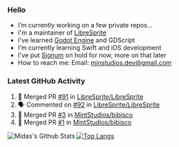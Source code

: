 ### Hello

- I’m currently working on a few private repos...
- I'm a maintainer of [LibreSprite](https://github.com/LibreSprite/LibreSprite)
- I've learned [Godot Engine](https://godotengine.org/) and GDScript
- I’m currently learning Swift and iOS development
- I've put [Signum](https://github.com/MintStudios/Signum) on hold for now, more on that later
- How to reach me: Email: minstudios.dev@gmail.com

### Latest GitHub Activity
<!--START_SECTION:activity-->

1. 🎉 Merged PR [#91](https://github.com/LibreSprite/LibreSprite/pull/91) in [LibreSprite/LibreSprite](https://github.com/LibreSprite/LibreSprite)
2. 🗣 Commented on [#92](https://github.com/LibreSprite/LibreSprite/issues/92) in [LibreSprite/LibreSprite](https://github.com/LibreSprite/LibreSprite)
3. 🎉 Merged PR [#3](https://github.com/MintStudios/bibisco/pull/3) in [MintStudios/bibisco](https://github.com/MintStudios/bibisco)
4. 🎉 Merged PR [#1](https://github.com/MintStudios/bibisco/pull/1) in [MintStudios/bibisco](https://github.com/MintStudios/bibisco)
<!--END_SECTION:activity-->

<img align="left" alt="Midas's Github Stats" src="https://github-readme-stats.vercel.app/api?username=MintStudios&show_icons=true&hide_border=true&count_private=true&theme=radical" />

[![Top Langs](https://github-readme-stats.vercel.app/api/top-langs/?username=MintStudios&hide_border=true&count_private=true&theme=radical)](https://github.com/anuraghazra/github-readme-stats)
